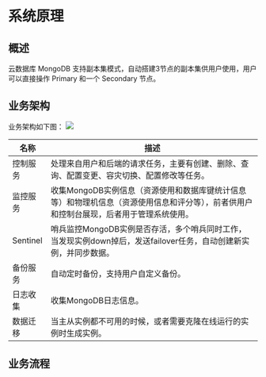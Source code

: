 # 系统原理
## 概述
云数据库 MongoDB 支持副本集模式，自动搭建3节点的副本集供用户使用，用户可以直接操作 Primary 和一个 Secondary 节点。

## 业务架构
业务架构如下图：
![](https://github.com/jdcloudcom/cn/blob/master/image/mongodb/mongo-000.jpg)


|名称|描述|
| - | - | 
|控制服务|处理来自用户和后端的请求任务，主要有创建、删除、查询、配置变更、容灾切换、配置修改等任务。|
|监控服务|收集MongoDB实例信息（资源使用和数据库键统计信息等）和物理机信息（资源使用信息和评分等），前者供用户和控制台展现，后者用于管理系统使用。|
|Sentinel|哨兵监控MongoDB实例是否存活，多个哨兵同时工作，当发现实例down掉后，发送failover任务，自动创建新实例，并同步数据。|
|备份服务|自动定时备份，支持用户自定义备份。|
|日志收集|收集MongoDB日志信息。|
|数据迁移|当主从实例都不可用的时候，或者需要克隆在线运行的实例时生成实例。|

## 业务流程




